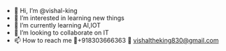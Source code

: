 - 👋 Hi, I’m @vishal-king
- 👀 I’m interested in learning new things
- 🌱 I’m currently learning AI,IOT
- 💞️ I’m looking to collaborate on IT
- 📫 How to reach me 📲+918303666363
                     📨 vishaltheking830@gmail.com

<!---
vishal-king/vishal-king is a ✨ special ✨ repository because its `README.md` (this file) appears on your GitHub profile.
You can click the Preview link to take a look at your changes.
--->
